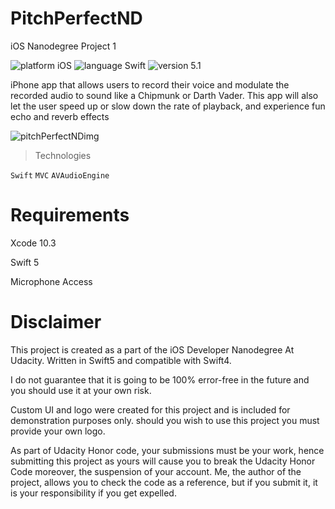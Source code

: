 # PitchPerfectND

 iOS Nanodegree Project 1
 
<img src="https://img.shields.io/badge/platform%20-iOS-brightgreen.svg" alt="platform iOS">   <img src="https://img.shields.io/badge/language%20-Swift-brightgreen.svg" alt="language Swift"> <img src="https://img.shields.io/badge/version%20-v5.1-brightgreen.svg" alt="version 5.1">


iPhone app that allows users to record their voice and  modulate the recorded audio to sound like a Chipmunk or Darth Vader. This app will also let the user speed up or slow down the rate of playback, and experience fun echo and reverb effects

![pitchPerfectNDimg](https://user-images.githubusercontent.com/38110994/72186330-b2ef6f80-33fd-11ea-9bf8-31d2e713352e.png)

> Technologies 

`Swift` `MVC` `AVAudioEngine`


# Requirements

Xcode 10.3

Swift 5

Microphone Access

# Disclaimer

This project is created as a part of the iOS Developer Nanodegree At Udacity. Written in Swift5 and compatible with Swift4.

I do not guarantee that it is going to be 100% error-free in the future and you should use it at your own risk.

Custom UI and logo were created for this project and is included for demonstration purposes only. should you wish to use this project you must provide your own logo.

As part of Udacity Honor code, your submissions must be your work, hence submitting this project
as yours will cause you to break the Udacity Honor Code moreover, the suspension of your account. Me, the author of the project, allows you to check the code as a reference, but if you submit it, it is your responsibility if you get expelled. 
